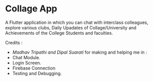 # Collage App

A Flutter application in which you can chat with interclass colleagues, explore various clubs, Daily Upadates of Collage/University and Achievements of the College Students and faculties.

Credits : 
  - *Madhav Tripathi and Dipal Suarati* for making and helping me in :  
  - Chat Module.
  - Login Screen.
  - Firebase Connection
  - Testing and Debugging.

